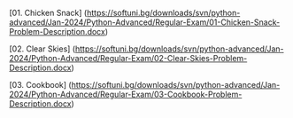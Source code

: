[01. Chicken Snack] (https://softuni.bg/downloads/svn/python-advanced/Jan-2024/Python-Advanced/Regular-Exam/01-Chicken-Snack-Problem-Description.docx)

[02. Clear Skies] (https://softuni.bg/downloads/svn/python-advanced/Jan-2024/Python-Advanced/Regular-Exam/02-Clear-Skies-Problem-Description.docx)

[03. Cookbook]  (https://softuni.bg/downloads/svn/python-advanced/Jan-2024/Python-Advanced/Regular-Exam/03-Cookbook-Problem-Description.docx)
